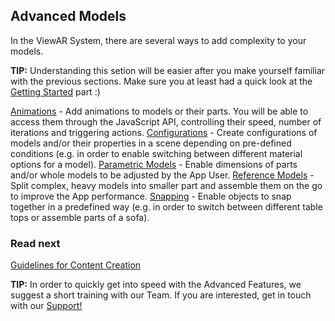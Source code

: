 ## Advanced Models
In the ViewAR System, there are several ways to add complexity to your models.

**TIP:** Understanding this setion will be easier after you make yourself familiar with the previous sections. Make sure you at least had a quick look at the [Getting Started](3d-content/3d-content--getting-started/00--3d-content--getting-started--overview.md) part :)

[Animations](3d-content/3d-content--custom-models/advanced-models/3d-content--custom-models--advanced-models--animations.md) - Add animations to models or their parts. You will be able to access them through the JavaScript API, controlling their speed, number of iterations and triggering actions.
[Configurations](3d-content/3d-content--custom-models/advanced-models/3d-content--custom-models--advanced-models--configurations.md) - Create configurations of models and/or their properties in a scene depending on pre-defined conditions (e.g. in order to enable switching between different material options for a model).
[Parametric Models](3d-content/3d-content--custom-models/advanced-models/3d-content--custom-models--advanced-models--parametric-models.md) - Enable dimensions of parts and/or whole models to be adjusted by the App User.
[Reference Models](3d-content/3d-content--custom-models/advanced-models/3d-content--custom-models--advanced-models--reference-models.md) - Split complex, heavy models into smaller part and assemble them on the go to improve the App performance.
[Snapping](3d-content/3d-content--custom-models/advanced-models/3d-content--custom-models--advanced-models--snapping.md) - Enable objects to snap together in a predefined way (e.g. in order to switch between different table tops or assemble parts of a sofa).

### Read next
[Guidelines for Content Creation](guidelines-for-content-creation.md)

**TIP:** In order to quickly get into speed with the Advanced Features, we suggest a short training with our Team. If you are interested, get in touch with our [Support!](https://www.viewar.com/contact/)

